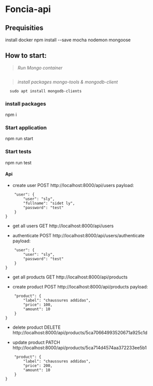 # Foncia-api

## Prequisities

install docker
npm install --save mocha nodemon mongoose

## How to start:

>_Run Mongo container_
```docker run --name mongo -p 27017:27017 mongo
```
>_install packages mongo-tools & mongodb-client_
```sudo apt install mongo-tools
  sudo apt install mongodb-clients
```

### install packages
npm i

### Start application
npm run start

### Start tests
npm run test

#### Api
* create user
POST http://localhost:8000/api/users
payload:
```{
	"user": {
		"user": "sly",
		"fullname": "sidet ly",
		"password": "test"
	}
}
```

* get all users
GET http://localhost:8000/api/users


* authenticate
POST http://localhost:8000/api/users/authenticate
payload:
```{
	"user": {
		"user": "sly",
		"password": "test"
	}
}
```

* get all products
GET http://localhost:8000/api/products

* create product
POST http://localhost:8000/api/products
payload:
```{
	"product": {
		"label": "chaussures addidas",
		"price": 100,
		"amount": 10
	}
}
```
* delete product
DELETE http://localhost:8000/api/products/5ca70664993520671a925c1d

* update product
PATCH http://localhost:8000/api/products/5ca714d4574aa372233ee5b1
```{
	"product": {
		"label": "chaussures addidas",
		"price": 200,
		"amount": 10
	}
}
```
